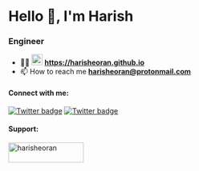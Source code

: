 <h1 align="left">Hello 👋, I'm Harish</h1>

<h3 align="left">Engineer</h3>

- 👨‍💻 <img src="https://img.shields.io/website?url=https%3A%2F%2Fharisheoran.github.io" height="22" alt="website" style="display: inline-block;" /> **https://harisheoran.github.io**
- 📫 How to reach me **harisheoran@protonmail.com**

#### Connect with me:
[![Twitter badge](https://img.shields.io/twitter/follow/harisheoran?style=social)](https://twitter.com/harisheoran)
[![Twitter badge](https://img.shields.io/badge/LinkedIn-0077B5?style=social&logo=linkedin)](https://www.linkedin.com/in/harisheoran)

<h4 align="left">Support:</h4>
<p><a href="https://www.buymeacoffee.com/harisheoran"> <img align="left" src="https://cdn.buymeacoffee.com/buttons/v2/default-yellow.png" height="40" width="150" alt="harisheoran" /></a></p><br><br>
